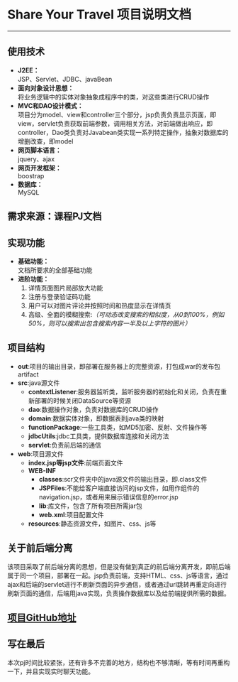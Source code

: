 # Share Your Travel 项目说明文档
___
## 使用技术
+ **J2EE：**  
JSP、Servlet、JDBC、javaBean
+ **面向对象设计思想：**  
将业务逻辑中的实体对象抽象成程序中的类，对这些类进行CRUD操作
+ **MVC和DAO设计模式：**  
项目分为model、view和controller三个部分，jsp负责负责显示页面，即view，servlet负责获取前端参数，调用相关方法，对前端做出响应，即controller，Dao类负责对Javabean类实现一系列特定操作，抽象对数据库的增删改查，即model
+ **网页脚本语言：**  
jquery、ajax
+ **网页开发框架：**  
boostrap  
+ **数据库：**  
MySQL  


## 需求来源：课程PJ文档
## 实现功能
* **基础功能：**  
	文档所要求的全部基础功能
* **进阶功能：**  
	1. 详情页面图片局部放大功能  
	2. 注册与登录验证码功能
	3. 用户可以对图片评论并按照时间和热度显示在详情页
	4. 高级、全面的模糊搜索:*（可动态改变搜索的相似度，从0到100%，例如50%，则可以搜索出包含搜索内容一半及以上字符的图片）*  
	
## 项目结构
- **out**:项目的输出目录，即部署在服务器上的完整资源，打包成war的发布包artifact
- **src**:java源文件
	- **contextListener**:服务器监听类，监听服务器的初始化和关闭，负责在重新部署的时候关闭DataSource等资源
	- **dao**:数据操作对象，负责对数据库的CRUD操作
	- **domain**:数据实体对象，即数据表到java类的映射
	- **functionPackage**:一些工具类，如MD5加密、反射、文件操作等
	- **jdbcUtils**:jdbc工具类，提供数据库连接和关闭方法
	- **servlet**:负责前后端的通信
- **web**:项目源文件
	- **index.jsp等jsp文件**:前端页面文件
	- **WEB-INF**
		- **classes**:scr文件夹中的java源文件的输出目录，即.class文件
		- **JSPFiles**:不能给客户端直接访问的jsp文件，如用作组件的navigation.jsp，或者用来展示错误信息的error.jsp
		- **lib**:库文件，包含了所有项目所需jar包
		- **web.xml**:项目配置文件
	- **resources**:静态资源文件，如图片、css、js等  
	
## 关于前后端分离
该项目采取了前后端分离的思想，但是没有做到真正的前后端分离开发，即前后端属于同一个项目，部署在一起。jsp负责前端，支持HTML、css、js等语言，通过ajax和后端的servlet进行不刷新页面的异步通信，或者通过url跳转再重定向进行刷新页面的通信，后端用java实现，负责操作数据库以及给前端提供所需的数据。

## [项目GitHub地址](https://github.com/zzzyoyo/Travel/)

## 写在最后
本次pj时间比较紧张，还有许多不完善的地方，结构也不够清晰，等有时间再重构一下，并且实现实时聊天功能。



